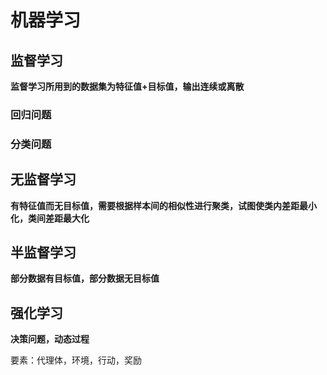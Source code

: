 # 机器学习

## 监督学习

**监督学习所用到的数据集为特征值+目标值，输出连续或离散**

### 回归问题

### 分类问题

## 无监督学习

**有特征值而无目标值，需要根据样本间的相似性进行聚类，试图使类内差距最小化，类间差距最大化**

## 半监督学习

**部分数据有目标值，部分数据无目标值**

## 强化学习

**决策问题，动态过程**

要素：代理体，环境，行动，奖励
